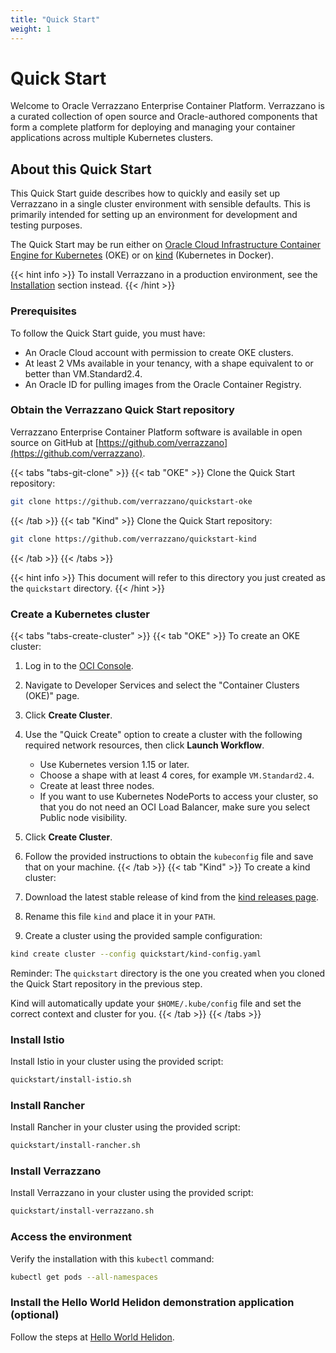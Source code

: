 ```yaml
---
title: "Quick Start"
weight: 1
---
```


# Quick Start

Welcome to Oracle Verrazzano Enterprise Container Platform. Verrazzano is a curated
collection of open source and Oracle-authored components that form a complete platform
for deploying and managing your container applications across multiple Kubernetes clusters.

## About this Quick Start

This Quick Start guide describes how to quickly and easily set up Verrazzano in
a single cluster environment with sensible defaults.
This is primarily intended for setting up an environment for development and testing purposes.

The Quick Start may be run either on [Oracle Cloud Infrastructure Container Engine for
Kubernetes](https://docs.cloud.oracle.com/en-us/iaas/Content/ContEng/Concepts/contengoverview.htm) (OKE)
or on [kind](https://kind.sigs.k8s.io/docs/user/quick-start/) (Kubernetes in Docker).

{{< hint info >}}
To install Verrazzano in a production environment, see the [Installation]() section instead.
{{< /hint >}}

### Prerequisites

To follow the Quick Start guide, you must have:
* An Oracle Cloud account with permission to create OKE clusters.
* At least 2 VMs available in your tenancy, with a shape equivalent to or better than VM.Standard2.4.
* An Oracle ID for pulling images from the Oracle Container Registry.

### Obtain the Verrazzano Quick Start repository

Verrazzano Enterprise Container Platform software is available in open source on GitHub
at [https://github.com/verrazzano](https://github.com/verrazzano).


{{< tabs "tabs-git-clone" >}}
{{< tab "OKE" >}}
Clone the Quick Start repository:

```bash
git clone https://github.com/verrazzano/quickstart-oke
```
{{< /tab >}}
{{< tab "Kind" >}}
Clone the Quick Start repository:

```bash
git clone https://github.com/verrazzano/quickstart-kind
```
{{< /tab >}}
{{< /tabs >}}

{{< hint info >}}
This document will refer to this directory you just created as the `quickstart`
directory.
{{< /hint >}}

### Create a Kubernetes cluster

{{< tabs "tabs-create-cluster" >}}
{{< tab "OKE" >}}
To create an OKE cluster:

1. Log in to the [OCI Console](https://console.us-phoenix-1.oraclecloud.com/).
1. Navigate to Developer Services and select the "Container Clusters (OKE)" page.
1. Click **Create Cluster**.
1. Use the "Quick Create" option to create a cluster with the following required
   network resources, then click **Launch Workflow**.
    * Use Kubernetes version 1.15 or later.
	* Choose a shape with at least 4 cores, for example `VM.Standard2.4`.
	* Create at least three nodes.
	* If you want to use Kubernetes NodePorts to access your cluster, so that
	  you do not need an OCI Load Balancer, make sure you select Public
	  node visibility.
1. Click **Create Cluster**.
1. Follow the provided instructions to obtain the `kubeconfig` file and save
   that on your machine.
{{< /tab >}}
{{< tab "Kind" >}}
To create a kind cluster:

1. Download the latest stable release of kind from the [kind releases page](https://github.com/kubernetes-sigs/kind/releases).
1. Rename this file `kind` and place it in your `PATH`.
1. Create a cluster using the provided sample configuration:

```bash
kind create cluster --config quickstart/kind-config.yaml
```

Reminder: The `quickstart` directory is the one you created when you cloned
the Quick Start repository in the previous step.

Kind will automatically update your `$HOME/.kube/config` file and set the correct
context and cluster for you.
{{< /tab >}}
{{< /tabs >}}

### Install Istio

Install Istio in your cluster using the provided script:

```bash
quickstart/install-istio.sh
```

### Install Rancher

Install Rancher in your cluster using the provided script:

```bash
quickstart/install-rancher.sh
```

### Install Verrazzano

Install Verrazzano in your cluster using the provided script:

```bash
quickstart/install-verrazzano.sh
```

### Access the environment

Verify the installation with this `kubectl` command:

```bash
kubectl get pods --all-namespaces
```

### Install the Hello World Helidon demonstration application (optional)

Follow the steps at [Hello World Helidon](https://github.com/verrazzano/verrazzano/blob/master/examples/hello-helidon/README.md). 
